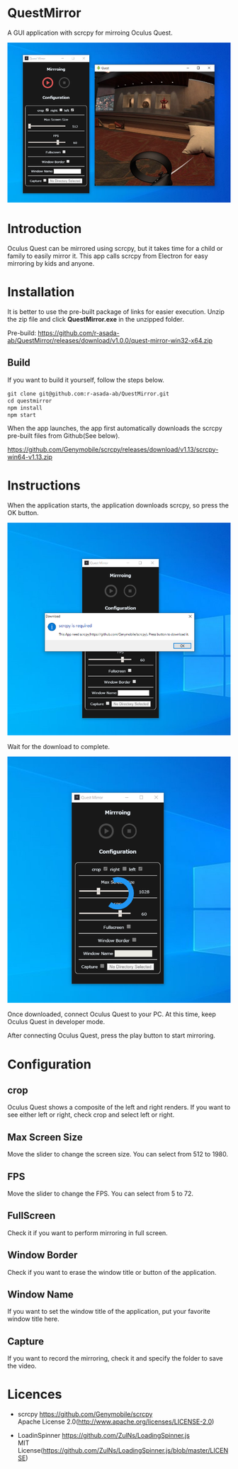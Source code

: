 # QuestMirror
A GUI application with scrcpy for mirroing Oculus Quest. 

<img src="./readmeimg/app_screenshot.png"/>

# Introduction

Oculus Quest can be mirrored using scrcpy, but it takes time for a child or family to easily mirror it.
This app calls scrcpy from Electron for easy mirroring by kids and anyone.

# Installation

It is better to use the pre-built package of links for easier execution.
Unzip the zip file and click **QuestMirror.exe** in the unzipped folder.

Pre-build: https://github.com/r-asada-ab/QuestMirror/releases/download/v1.0.0/quest-mirror-win32-x64.zip

## Build 

If you want to build it yourself, follow the steps below.

```
git clone git@github.com:r-asada-ab/QuestMirror.git
cd questmirror
npm install
npm start
```

When the app launches, the app first automatically downloads the scrcpy pre-built files from Github(See below).

https://github.com/Genymobile/scrcpy/releases/download/v1.13/scrcpy-win64-v1.13.zip


# Instructions

When the application starts, the application downloads scrcpy, so press the OK button.

<img src="./readmeimg/introduction_01.png"/>

Wait for the download to complete.

<img src="./readmeimg/introduction_02.png"/>

Once downloaded, connect Oculus Quest to your PC. At this time, keep Oculus Quest in developer mode.

After connecting Oculus Quest, press the play button to start mirroring.

# Configuration

## crop

Oculus Quest shows a composite of the left and right renders. If you want to see either left or right, check crop and select left or right.

## Max Screen Size

Move the slider to change the screen size. You can select from 512 to 1980.

## FPS

Move the slider to change the FPS. You can select from 5 to 72.

## FullScreen

Check it if you want to perform mirroring in full screen.

## Window Border

Check if you want to erase the window title or button of the application.

## Window Name

If you want to set the window title of the application, put your favorite window title here.

## Capture

If you want to record the mirroring, check it and specify the folder to save the video.

# Licences

* scrcpy
https://github.com/Genymobile/scrcpy  
Apache License 2.0(http://www.apache.org/licenses/LICENSE-2.0)

* LoadinSpinner
https://github.com/ZulNs/LoadingSpinner.js  
MIT License(https://github.com/ZulNs/LoadingSpinner.js/blob/master/LICENSE)
